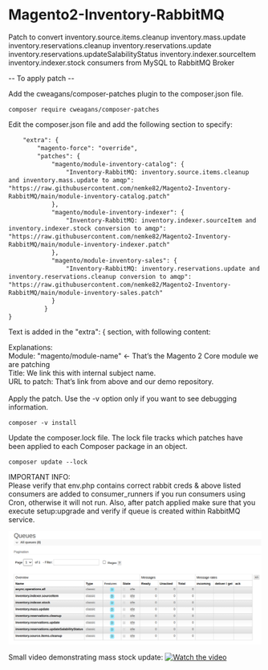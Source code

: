 # Magento2-Inventory-RabbitMQ
Patch to convert inventory.source.items.cleanup inventory.mass.update inventory.reservations.cleanup inventory.reservations.update inventory.reservations.updateSalabilityStatus inventory.indexer.sourceItem inventory.indexer.stock consumers from MySQL to RabbitMQ Broker

-- To apply patch --

Add the cweagans/composer-patches plugin to the composer.json file.
```
composer require cweagans/composer-patches
```

Edit the composer.json file and add the following section to specify:
```
    "extra": {
        "magento-force": "override",
        "patches": {
            "magento/module-inventory-catalog": {
                "Inventory-RabbitMQ: inventory.source.items.cleanup and inventory.mass.update to amqp": "https://raw.githubusercontent.com/nemke82/Magento2-Inventory-RabbitMQ/main/module-inventory-catalog.patch"
            },
            "magento/module-inventory-indexer": {
                "Inventory-RabbitMQ: inventory.indexer.sourceItem and inventory.indexer.stock conversion to amqp": "https://raw.githubusercontent.com/nemke82/Magento2-Inventory-RabbitMQ/main/module-inventory-indexer.patch"
            },
            "magento/module-inventory-sales": {
                "Inventory-RabbitMQ: inventory.reservations.update and inventory.reservations.cleanup conversion to amqp": "https://raw.githubusercontent.com/nemke82/Magento2-Inventory-RabbitMQ/main/module-inventory-sales.patch"
            }
          }
}
```
Text is added in the "extra": { section, with following content:

Explanations: <BR>
Module: "magento/module-name"   ← That’s the Magento 2 Core module we are patching <BR>
Title: We link this with internal subject name. <BR>
URL to patch: That’s link from above and our demo repository. <BR>
<BR>
Apply the patch. Use the -v option only if you want to see debugging information.
```
composer -v install
```

Update the composer.lock file. The lock file tracks which patches have been applied to each  Composer package in an object.
```
composer update --lock
```

IMPORTANT INFO: <BR>
Please verify that env.php contains correct rabbit creds & above listed consumers are added to consumer_runners if you run consumers using Cron, otherwise it will not run. Also, after patch applied make sure that you execute setup:upgrade and verify if queue is created within RabbitMQ service.

![queues created in rabbitmq](https://github.com/nemke82/Magento2-Inventory-RabbitMQ/blob/main/inventory-rabbitmq-queues.png)
    
Small video demonstrating mass stock update:
[![Watch the video]()](https://youtu.be/y5GMxOhZ22Y)
